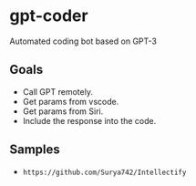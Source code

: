 # gpt-coder
Automated coding bot based on GPT-3

## Goals
- Call GPT remotely.
- Get params from vscode.
- Get params from Siri.
- Include the response into the code.

## Samples
- `https://github.com/Surya742/Intellectify`

